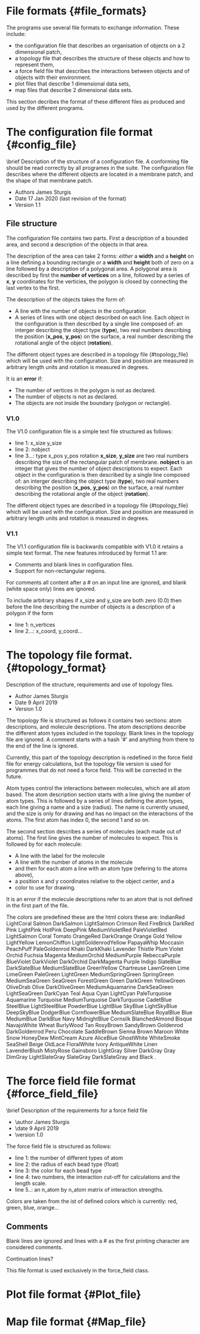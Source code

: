 # File formats {#file_formats}

The programs use several file formats to exchange information. These include:
* the configuration file that describes an organisation of objects on a 2 dimensional patch,
* a topology file that describes the structure of these objects and how to represent them,
* a force field file that describes the interactions between objects and of objects with their environment.
* plot files that describe 1 dimensional data sets,
* map files that describe 2 dimensional data sets.

This section decribes the format of these different files as produced and used by the different programs.

# The configuration file format {#config_file}

\brief   Description of the structure of a configuration file. 
A conforming file should be read correctly by all programes in the suite.
The configuration file describes where the different objects are located in a membrane patch, and the
shape of that membrane patch.

 * Authors James Sturgis
 * Date    17 Jan 2020 (last revision of the format)
 * Version 1.1

## File structure
The configuration file contains two parts. 
First a description of a bounded area, and second a description of the objects in that area.

The description of the area can take 2 forms: 
*either* a **width** and a **height** on a line defining a bounding rectangle 
*or* a **width** and **height** both of zero on a line followed by a description of a polygonal area.
A polygonal area is described by first the **number of vertices** on a line, 
followed by a series of **x**, **y** coordinates for the verticies, 
the polygon is closed by connecting the last vertex to the first.

The description of the objects takes the form of:
 * A line with the number of objects in the configuration
 * A series of lines with one object described on each line.
Each object in the configuration is then described by a single line composed of:
an interger describing the object type (**type**), 
two real numbers describing the position (**x_pos**, **y_pos**) on the surface,
a real number describing the rotational angle of the object (**rotation**).

The different object types are described in a topology file {#topology_file} which will be used with the configuration.
Size and position are measured in arbitrary length units and rotation is measured in degrees.

It is an **error** if:
 * The number of vertices in the polygon is not as declared.
 * The number of objects is not as declared.
 * The objects are not inside the boundary (polygon or rectangle).

### V1.0
The V1.0 configuration file is a simple text file structured as follows:
 * line 1: x_size y_size
 * line 2: nobject
 * line 3...: type x_pos y_pos rotation
**x_size**, **y_size** are two real numbers describing the size of the rectangular patch of membrane.
**nobject** is an integer that gives the number of object descriptions to expect.
Each object in the configuration is then described by a single line composed of:
an interger describing the object type (**type**), 
two real numbers describing the position (**x_pos**, **y_pos**) on the surface,
a real number describing the rotational angle of the object (**rotation**).

The different object types are described in a topology file {#topology_file} which will be used with the configuration.
Size and position are measured in arbitrary length units and rotation is measured in degrees.

### V1.1
The V1.1 configuration file is backwards compatible with V1.0 it retains a simple text format.
The new features introduced by format 1.1 are:
 * Comments and blank lines in configuration files.
 * Support for non-rectangular regions.

For comments all content after a # on an input line are ignored, and blank (white space only) lines are ignored.

To include arbitrary shapes if x_size and y_size are both zero (0.0) then before the line describing the number of objects
is a description of a polygon if the form
 * line 1: n_vertices
 * line 2...: x_coord, y_coord...

# The topology file format. {#topology_format}

Description of the structure, requirements and use of topology files.

* Author  James Sturgis
* Date    9 April 2019
* Version 1.0

The topology file is structured as follows it contains two sections: atom descriptions, and molecule descriptions.
The atom descriptions describe the different atom types included in the topology.
Blank lines in the topology file are ignored.
A comment starts with a hash '#' and anything from there to the end of the line is
ignored.

Currently, this part of the topology description is redefined in the force field file for energy calculations, but
the topology file version is used for programmes that do not need a force field. This will be corrected in the 
future.

Atom types control the interactions between molecules, which are all atom based.
The atom description section starts with a line giving the number of atom types.
This is followed by a series of lines defining the atom types, each line giving a name and a size (radius).
The name is currently unused, and the size is only for drawing and has no impact on the interactions of the atoms.
The first atom has index 0, the second 1 and so on.

The second section describes a series of molecules (each made out of atoms).
The first line gives the number of molecules to expect.
This is followed by for each molecule:
* A line with the label for the molecule
* A line with the number of atoms in the molecule
* and then for each atom a line with an atom type (refering to the atoms above),
* a position x and y coordinates relative to the object center, and a
* color to use for drawing.

It is an error if the molecule descriptions refer to an atom that is not defined
in the first part of the file.

The colors are predefined these are the html colors these are:
IndianRed 
LightCoral 
Salmon 
DarkSalmon 
LightSalmon 
Crimson 
Red 
FireBrick 
DarkRed 
Pink 
LightPink 
HotPink 
DeepPink 
MediumVioletRed 
PaleVioletRed 
LightSalmon 
Coral 
Tomato 
OrangeRed 
DarkOrange 
Orange 
Gold 
Yellow 
LightYellow 
LemonChiffon 
LightGoldenrodYellow 
PapayaWhip 
Moccasin 
PeachPuff 
PaleGoldenrod 
Khaki 
DarkKhaki 
Lavender 
Thistle 
Plum 
Violet 
Orchid 
Fuchsia 
Magenta 
MediumOrchid 
MediumPurple 
RebeccaPurple 
BlueViolet 
DarkViolet 
DarkOrchid 
DarkMagenta 
Purple 
Indigo 
SlateBlue 
DarkSlateBlue 
MediumSlateBlue 
GreenYellow 
Chartreuse 
LawnGreen 
Lime 
LimeGreen 
PaleGreen 
LightGreen 
MediumSpringGreen 
SpringGreen 
MediumSeaGreen 
SeaGreen 
ForestGreen 
Green 
DarkGreen 
YellowGreen 
OliveDrab 
Olive 
DarkOliveGreen 
MediumAquamarine 
DarkSeaGreen 
LightSeaGreen 
DarkCyan 
Teal 
Aqua 
Cyan 
LightCyan 
PaleTurquoise 
Aquamarine 
Turquoise 
MediumTurquoise 
DarkTurquoise 
CadetBlue 
SteelBlue 
LightSteelBlue 
PowderBlue 
LightBlue 
SkyBlue 
LightSkyBlue 
DeepSkyBlue 
DodgerBlue 
CornflowerBlue 
MediumSlateBlue 
RoyalBlue 
Blue 
MediumBlue 
DarkBlue 
Navy 
MidnightBlue 
Cornsilk 
BlanchedAlmond 
Bisque 
NavajoWhite 
Wheat 
BurlyWood 
Tan 
RosyBrown 
SandyBrown 
Goldenrod 
DarkGoldenrod 
Peru 
Chocolate 
SaddleBrown 
Sienna 
Brown 
Maroon 
White 
Snow 
HoneyDew 
MintCream 
Azure 
AliceBlue 
GhostWhite 
WhiteSmoke 
SeaShell 
Beige 
OldLace 
FloralWhite 
Ivory 
AntiqueWhite 
Linen 
LavenderBlush 
MistyRose 
Gainsboro 
LightGray 
Silver 
DarkGray 
Gray 
DimGray 
LightSlateGray 
SlateGray 
DarkSlateGray 
and
Black 
.

# The force field file format {#force_field_file}

\brief   Description of the requirements for a force field file

 * \author  James Sturgis
 * \date    9 April 2019
 * \version 1.0

The force field file is structured as follows:

 * line 1: the number of different types of atom
 * line 2: the radius of each bead type (float)
 * line 3: the color for each bead type
 * line 4: two numbers, the interaction cut-off for calculations and the length scale.
 * line 5..: an n_atom by n_atom matrix of interaction strengths.

Colors are taken from the ist of defined colors which is currently: red, green, blue, orange...

## Comments
Blank lines are ignored and lines with a # as the first printing character are considered comments.

Continuation lines?

This file format is used exclusively in the force_field class.

# Plot file format {#Plot_file}

# Map file format {#Map_file}

